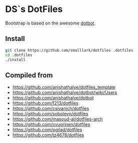 # DS`s DotFiles

Bootstrap is based on the awesome [dotbot](https://github.com/anishathalye/dotbot).

## Install

```sh
git clone https://github.com/smalllark/dotfiles .dotfiles
cd .dotfiles
./install
```

## Compiled from

* https://github.com/anishathalye/dotfiles_template
* https://github.com/anishathalye/dotbot/wiki/Users
* https://github.com/anishathalye/dotbot
* https://github.com/f213/dotfiles
* https://github.com/csivanich/dotfiles
* https://github.com/sobolevn/dotfiles
* https://github.com/masoud-al/dotfiles-arch
* https://github.com/cvuorinen/dotfiles
* https://github.com/pgilad/dotfiles
* https://github.com/tz4678/dotfiles
